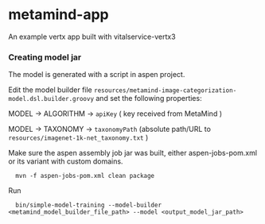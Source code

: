 metamind-app
=====================


An example vertx app built with vitalservice-vertx3


### Creating model jar

The model is generated with a script in aspen project.

Edit the model builder file `resources/metamind-image-categorization-model.dsl.builder.groovy` and set the following properties:

MODEL -> ALGORITHM -> `apiKey`  ( key received from MetaMind )

MODEL -> TAXONOMY -> `taxonomyPath` (absolute path/URL to `resources/imagenet-1k-net_taxonomy.txt` )

Make sure the aspen assembly job jar was built, either aspen-jobs-pom.xml or its variant with custom domains.

      mvn -f aspen-jobs-pom.xml clean package

Run

      bin/simple-model-training --model-builder <metamind_model_builder_file_path> --model <output_model_jar_path>

